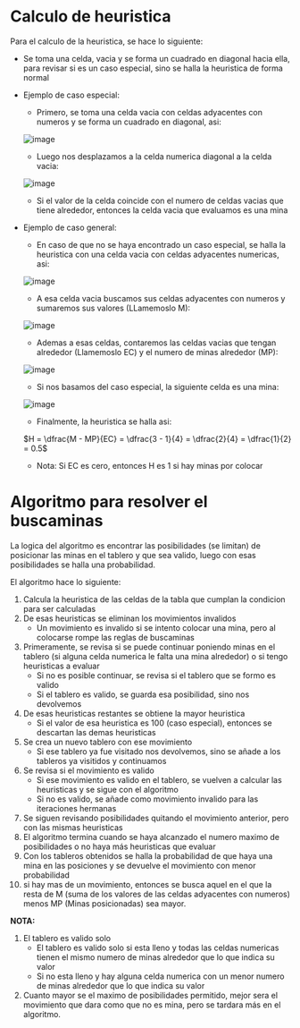 # Calculo de heuristica

Para el calculo de la heuristica, se hace lo siguiente:  

- Se toma una celda, vacia y se forma un cuadrado en diagonal hacia ella, para revisar si es un caso especial, sino se halla la heuristica de forma normal

- Ejemplo de caso especial:  
    - Primero, se toma una celda vacia con celdas adyacentes con numeros y se forma un cuadrado en diagonal, asi:  
    
    ![image](https://github.com/user-attachments/assets/d144aa9c-1ba2-4fff-ad7f-38ac56af487e)
    
    - Luego nos desplazamos a la celda numerica diagonal a la celda vacia:  
    
    ![image](https://github.com/user-attachments/assets/6962cea3-d90b-4ccc-b701-a0bc6de6d1d5)
    
    - Si el valor de la celda coincide con el numero de celdas vacias que tiene alrededor, entonces la celda vacia que evaluamos es una mina

- Ejemplo de caso general:
    - En caso de que no se haya encontrado un caso especial, se halla la heuristica con una celda vacia con celdas adyacentes numericas, asi:  
    
    ![image](https://github.com/user-attachments/assets/f2c60812-8ab8-41f5-ac1c-4d89eaf30de7)
    
    - A esa celda vacia buscamos sus celdas adyacentes con numeros y sumaremos sus valores (LLamemoslo M):  
    
    ![image](https://github.com/user-attachments/assets/378d00d9-b1b3-43b9-a1c3-2429bd2194de)
    
    - Ademas a esas celdas, contaremos las celdas vacias que tengan alrededor (Llamemoslo EC) y el numero de minas alrededor (MP):  
    
    ![image](https://github.com/user-attachments/assets/81da865e-9caa-4e18-8b94-9403748dc94d)
    
    - Si nos basamos del caso especial, la siguiente celda es una mina:  
    
    ![image](https://github.com/user-attachments/assets/d813dec5-4f49-4f2b-81b8-332e48b2fe8d)

    - Finalmente, la heuristica se halla asi:  
    
    $H = \dfrac{M - MP}{EC} = \dfrac{3 - 1}{4} = \dfrac{2}{4} = \dfrac{1}{2} = 0.5$

    - Nota: Si EC es cero, entonces H es 1 si hay minas por colocar

# Algoritmo para resolver el buscaminas

La logica del algoritmo es encontrar las posibilidades (se limitan) de posicionar las minas en el tablero y que sea valido, luego con esas posibilidades se halla una probabilidad.

El algoritmo hace lo siguiente:
1. Calcula la heuristica de las celdas de la tabla que cumplan la condicion para ser calculadas
2. De esas heuristicas se eliminan los movimientos invalidos  
    - Un movimiento es invalido si se intento colocar una mina, pero al colocarse rompe las reglas de buscaminas
3. Primeramente, se revisa si se puede continuar poniendo minas en el tablero (si alguna celda numerica le falta una mina alrededor) o si tengo heuristicas a evaluar
    - Si no es posible continuar, se revisa si el tablero que se formo es valido
    - Si el tablero es valido, se guarda esa posibilidad, sino nos devolvemos
4. De esas heuristicas restantes se obtiene la mayor heuristica
    - Si el valor de esa heuristica es 100 (caso especial), entonces se descartan las demas heuristicas
5. Se crea un nuevo tablero con ese movimiento
    - Si ese tablero ya fue visitado nos devolvemos, sino se añade a los tableros ya visitidos y continuamos
6. Se revisa si el movimiento es valido
    - Si ese movimiento es valido en el tablero, se vuelven a calcular las heuristicas y se sigue con el algoritmo
    - Si no es valido, se añade como movimiento invalido para las iteraciones hermanas
7. Se siguen revisando posibilidades quitando el movimiento anterior, pero con las mismas heuristicas
8. El algoritmo termina cuando se haya alcanzado el numero maximo de posibilidades o no haya más heuristicas que evaluar
9. Con los tableros obtenidos se halla la probabilidad de que haya una mina en las posiciones y se devuelve el movimiento con menor probabilidad
10. si hay mas de un movimiento, entonces se busca aquel en el que la resta de M (suma de los valores de las celdas adyacentes con numeros) menos MP (Minas posicionadas) sea mayor.

<strong>NOTA:</strong>
1. El tablero es valido solo
    - El tablero es valido solo si esta lleno y todas las celdas numericas tienen el mismo numero de minas alrededor que lo que indica su valor
    - Si no esta lleno y hay alguna celda numerica con un menor numero de minas alrededor que lo que indica su valor
2. Cuanto mayor se el maximo de posibilidades permitido, mejor sera el movimiento que dara como que no es mina, pero se tardara más en el algoritmo.